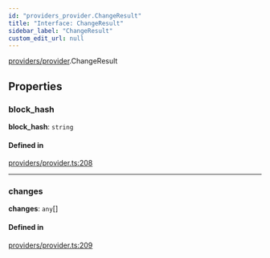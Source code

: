 ```yaml
---
id: "providers_provider.ChangeResult"
title: "Interface: ChangeResult"
sidebar_label: "ChangeResult"
custom_edit_url: null
---
```


[providers/provider](../modules/providers_provider.md).ChangeResult

## Properties

### block\_hash

 **block\_hash**: `string`

#### Defined in

[providers/provider.ts:208](https://github.com/maxhr/near--near-api-js/blob/57fed346/packages/near-api-js/src/providers/provider.ts#L208)

___

### changes

 **changes**: `any`[]

#### Defined in

[providers/provider.ts:209](https://github.com/maxhr/near--near-api-js/blob/57fed346/packages/near-api-js/src/providers/provider.ts#L209)
